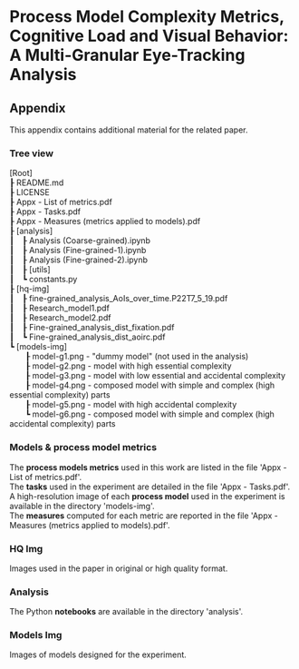 # Process Model Complexity Metrics, Cognitive Load and Visual Behavior: A Multi-Granular Eye-Tracking Analysis
## Appendix

This appendix contains additional material for the related paper.

### Tree view
[Root]  
&#x02520; README.md  
&#x02520; LICENSE  
&#x02520; Appx - List of metrics.pdf  
&#x02520; Appx - Tasks.pdf  
&#x02520; Appx - Measures (metrics applied to models).pdf  
&#x02520; [analysis]  
&#x02503;&#x2003;&#x02520; Analysis (Coarse-grained).ipynb  
&#x02503;&#x2003;&#x02520; Analysis (Fine-grained-1).ipynb  
&#x02503;&#x2003;&#x02520; Analysis (Fine-grained-2).ipynb  
&#x02503;&#x2003;&#x02520; [utils]  
&#x02503;&#x2003;&#x02517; constants.py  
&#x02520; [hq-img]  
&#x02503;&#x2003;&#x02520; fine-grained_analysis_AoIs_over_time.P22T7_5_19.pdf  
&#x02503;&#x2003;&#x02520; Research_model1.pdf  
&#x02503;&#x2003;&#x02520; Research_model2.pdf  
&#x02503;&#x2003;&#x02520; Fine-grained_analysis_dist_fixation.pdf  
&#x02503;&#x2003;&#x02517; Fine-grained_analysis_dist_aoirc.pdf  
&#x02517; [models-img]  
&#x2003;&#x2003;&#x02520; model-g1.png - "dummy model" (not used in the analysis)  
&#x2003;&#x2003;&#x02520; model-g2.png - model with high essential complexity  
&#x2003;&#x2003;&#x02520; model-g3.png - model with low essential and accidental complexity  
&#x2003;&#x2003;&#x02520; model-g4.png - composed model with simple and complex (high essential complexity) parts  
&#x2003;&#x2003;&#x02520; model-g5.png - model with high accidental complexity  
&#x2003;&#x2003;&#x02517; model-g6.png - composed model with simple and complex (high accidental complexity) parts  

### Models & process model metrics
The **process models metrics** used in this work are listed in the file 'Appx - List of metrics.pdf'.  
The **tasks** used in the experiment are detailed in the file 'Appx - Tasks.pdf'.  
A high-resolution image of each **process model** used in the experiment is available in the directory 'models-img'.  
The **measures** computed for each metric are reported in the file 'Appx - Measures (metrics applied to models).pdf'.

### HQ Img
Images used in the paper in original or high quality format.

### Analysis
The Python **notebooks** are available in the directory 'analysis'.  

### Models Img
Images of models designed for the experiment.
